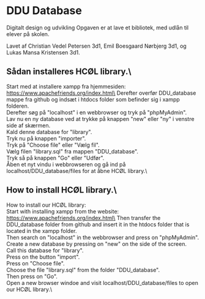 # DDU Database

Digitalt design og udvikling
Opgaven er at lave et bibliotek, med udlån til elever på skolen. 

Lavet af Christian Vedel Petersen 3d1, Emil Boesgaard Nørbjerg 3d1, og Lukas Mansa Kristensen 3d1.


## Sådan installeres HCØL library.\
Start med at installere xampp fra hjemmesiden:\
https://www.apachefriends.org/index.html\
Derefter overfør DDU_database mappe fra github og indsæt i htdocs folder som befinder sig i xampp folderen.\
Derefter søg på "localhost" i en webbrowser og tryk på "phpMyAdmin".\
Lav nu en ny database ved at trykke på knappen "new" eller "ny" i venstre side af skærmen.\
Kald denne database for "library".\
Tryk nu på knappen "importer".\
Tryk på "Choose file" eller "Vælg fil".\
Vælg filen "library.sql" fra mappen "DDU_database".\
Tryk så på knappen "Go" eller "Udfør".\
Åben et nyt vindu i webbrowseren og gå ind på localhost/DDU_database/files for at åbne HCØL library.\

## How to install HCØL library.\
How to install our HCØL library:\
Start with installing xampp from the website:\
https://www.apachefriends.org/index.html\
Then transfer the DDU_database folder from github and insert it in the htdocs folder that is located in the xampp folder.\
Then search on "localhost" in the webbrowser and press on "phpMyAdmin".\
Create a new database by pressing on "new" on the side of the screen.\
Call this database for "library".\
Press on the button "import".\
Press on "Choose file".\
Choose the file "library.sql" from the folder "DDU_database".\
Then press on "Go".\
Open a new browser windoe and visit localhost/DDU_database/files to open our HCØL library.\
